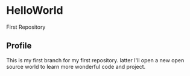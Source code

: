 # HelloWorld
First Repository

## Profile
This is my first branch for my first repository. latter I'll open a new open source world to learn more wonderful code and project.
